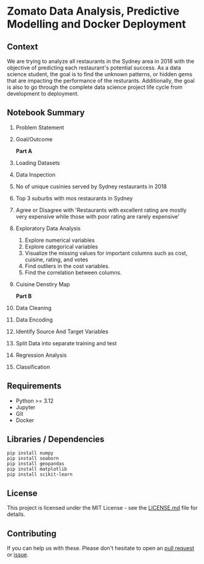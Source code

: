 # Zomato Data Analysis, Predictive Modelling and Docker Deployment

## Context

We are trying to analyze all restaurants in the Sydney area in 2018 with the objective of predicting each restaurant's potential success. As a data science student, the goal is to find the unknown patterns, or hidden gems that are impacting the performance of the resturants. Additionally, the goal is also to go through the complete data science project life cycle from development to deployment.

## Notebook Summary
1.  Problem Statement
2.  Goal/Outcome

    **Part A**
3. Loading Datasets 
4.  Data Inspection 
5.  No of unique cusinies served by Sydney restaurants in 2018
6.  Top 3 suburbs with mos restaurants in Sydney 
7.  Agree or Disagree with 'Restaurants with excellent rating are mostly very expensive while those with poor rating are rarely expensive'
8.  Exploratory Data Analysis
    1. Explore numerical variables 
    2. Explore categorical variables 
    3. Visualize the missing values for important columns such as cost, cuisine, rating, and votes
    4. Find outliers in the cost variables. 
    5. Find the correlation between columns.
9.  Cuisine Denstiry Map

    **Part B**
10. Data Cleaning 
11. Data Encoding
12. Identify Source And Target Variables
13.  Split Data into separate training and test
14. Regression Analysis 
15. Classification 


## Requirements

* Python >= 3.12 
* Jupyter 
* Git 
* Docker


## Libraries / Dependencies 
```
pip install numpy
pip install seaborn 
pip install geopandas
pip install matplotlib
pip install scikit-learn 
```
## License
This project is licensed under the MIT License - see the [LICENSE.md](./LICENSE) file for details.

## Contributing
If you can help us with these. Please don't hesitate to open an [pull request](https://github.com/alleyshairu/uclearncode/pulls) or [issue](https://github.com/alleyshairu/uclearncode/issues).